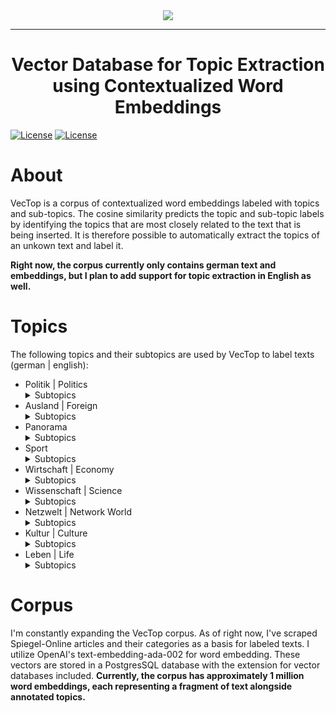 <div align="center">
  <img src="https://github.com/TheItCrOw/VecTop/assets/49918134/6b65222e-04ee-4fba-8c97-79dcf272cc8a"/>
  <hr/>
  <h1>Vector Database for Topic Extraction using Contextualized Word Embeddings</h1>
</div

[![License](https://img.shields.io/badge/Status-Under%20construction-red)]()
[![License](https://img.shields.io/badge/License-Apache_2.0-blue.svg)](https://opensource.org/licenses/Apache-2.0)

# About

VecTop is a corpus of contextualized word embeddings labeled with topics and sub-topics. The cosine similarity predicts the topic and sub-topic labels by identifying the topics that are most closely related to the text that is being inserted. It is therefore possible to automatically extract the topics of an unkown text and label it.

**Right now, the corpus currently only contains german text and embeddings, but I plan to add support for topic extraction in English as well.**

# Topics

The following topics and their subtopics are used by VecTop to label texts (german | english):

* Politik | Politics
  <details>
    <summary>Subtopics</summary>
      Bundesregierung | Federal Government <br/>
      Bundestag | Parliament <br/>
  </details>
* Ausland | Foreign
  <details>
    <summary>Subtopics</summary>
  USA <br/>
  Europa | Europe <br/>
  Nahost | Middle East <br/>
  Globale Gesellschaft | Global Society <br/>
  Asien | Asia <br/>
  Afrika | Africa <br/>
  </details>
* Panorama
  <details>
    <summary>Subtopics</summary>
  Justiz & Kriminalität | Law & Crime <br/>
  Leute | People <br/>
  Gesellschaft | Society <br/>
  Bildung | Education <br/>
  </details>
* Sport
  <details>
    <summary>Subtopics</summary>
  Ergebnisse & Tabellen | Results and Tables <br/>
  Liveticker <br/>
  Fußball | Soccer <br/>
  Bundesliga <br/>
  Champions League <br/>
  Formel 1 | Formular 1 <br/>
  Wintersport | Winter Sports <br/>
  </details>
* Wirtschaft | Economy
  <details>
    <summary>Subtopics</summary>
  Börse | Stock Market <br/>
  Verbraucher & Service | Consumers & Service <br/>
  Versicherungen | Insurance <br/>
  Unternehmen & Märkte | Companies & Markets <br/>
  Staat & Soziales | State & Social <br/>
  </details>
* Wissenschaft | Science <br/>
  <details>
    <summary>Subtopics</summary>
  Klimakrise | Global Warming <br/>
  Mensch | Human <br/>
  Natur | Nature <br/>
  Technik | Technology <br/>
  Weltall | Space <br/>
  Medizin | Medicine <br/>
  </details>
* Netzwelt | Network World
  <details>
    <summary>Subtopics</summary>
  Netzpolitik | Network Politics <br/>
  Web <br/>
  Gadgets <br/>
  Games <br/>
  Apps <br/>
  </details>
* Kultur | Culture
  <details>
    <summary>Subtopics</summary>
  Kino | Cinema <br/>
  Musik | Music <br/>
  TV <br/>
  Literatur | Literature <br/>
  </details>
* Leben | Life
  <details>
    <summary>Subtopics</summary>
  Reise | Trip <br/>
  Stil | Style <br/>
  Gesundheit | Health <br/>
  Familie | Family <br/>
  Psychologie | Psychology <br/>
  </details>

# Corpus

I'm constantly expanding the VecTop corpus. As of right now, I've scraped Spiegel-Online articles and their categories as a basis for labeled texts. I utilize OpenAI's text-embedding-ada-002 for word embedding. These vectors are stored in a PostgresSQL database with the extension for vector databases included. **Currently, the corpus has approximately 1 million word embeddings, each representing a fragment of text alongside annotated topics.**


